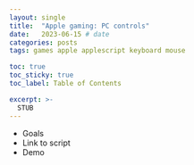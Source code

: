 ```yaml
---
layout: single
title:  "Apple gaming: PC controls"
date:   2023-06-15 # date
categories: posts
tags: games apple applescript keyboard mouse

toc: true
toc_sticky: true
toc_label: Table of Contents

excerpt: >-
  STUB
---
```


- Goals
- Link to script
- Demo

